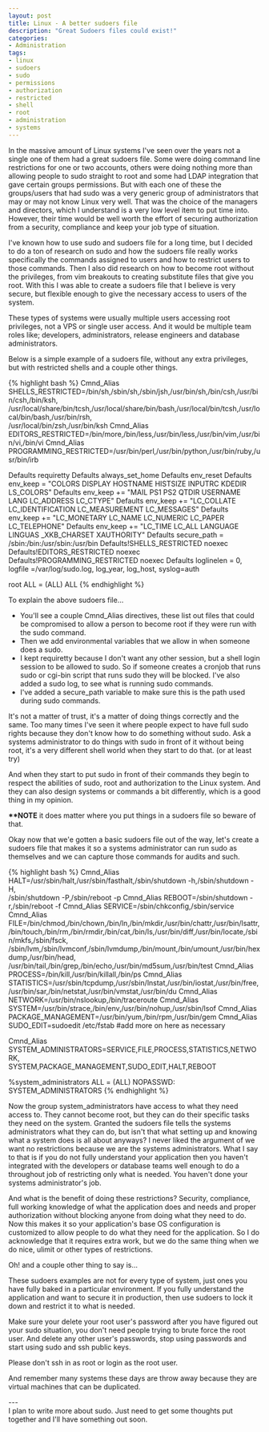 ```yaml
---
layout: post
title: Linux - A better sudoers file
description: "Great Sudoers files could exist!"
categories:
- Administration
tags:
- linux
- sudoers
- sudo
- permissions
- authorization
- restricted
- shell
- root
- administration
- systems
---
```

<p>In the massive amount of Linux systems I've seen over the years not a single one of them had a great sudoers file.  Some were doing command line restrictions for one or two accounts, others were doing nothing more than allowing people to sudo straight to root and some had LDAP integration that gave certain groups permissions.  But with each one of these the groups/users that had sudo was a very generic group of administrators that may or may not know Linux very well.  That was the choice of the managers and directors, which I understand is a very low level item to put time into.  However, their time would be well worth the effort of securing authorization from a security, compliance and keep your job type of situation.</p>

<p>I've known how to use sudo and sudoers file for a long time, but I decided to do a ton of research on sudo and how the sudoers file really works specifically the commands assigned to users and how to restrict users to those commands.  Then I also did research on how to become root without the privileges, from vim breakouts to creating substitute files that give you root.  With this I was able to create a sudoers file that I believe is very secure, but flexible enough to give the necessary access to users of the system.</p>

<p>These types of systems were usually multiple users accessing root privileges, not a VPS or single user access.  And it would be multiple team roles like; developers, administrators, release engineers and database administrators.</p>

<p>Below is a simple example of a sudoers file, without any extra privileges, but with restricted shells and a couple other things.</p>

{% highlight bash %}
Cmnd_Alias SHELLS_RESTRICTED=/bin/sh,/sbin/sh,/sbin/jsh,/usr/bin/sh,/bin/csh,/usr/bin/csh,/bin/ksh, \
  /usr/local/share/bin/tcsh,/usr/local/share/bin/bash,/usr/local/bin/tcsh,/usr/local/bin/bash,/usr/bin/rsh, \
  /usr/local/bin/zsh,/usr/bin/ksh
Cmnd_Alias EDITORS_RESTRICTED=/bin/more,/bin/less,/usr/bin/less,/usr/bin/vim,/usr/bin/vi,/bin/vi
Cmnd_Alias PROGRAMMING_RESTRICTED=/usr/bin/perl,/usr/bin/python,/usr/bin/ruby,/usr/bin/irb

Defaults requiretty
Defaults always_set_home
Defaults env_reset
Defaults env_keep =  "COLORS DISPLAY HOSTNAME HISTSIZE INPUTRC KDEDIR LS_COLORS"
Defaults env_keep += "MAIL PS1 PS2 QTDIR USERNAME LANG LC_ADDRESS LC_CTYPE"
Defaults env_keep += "LC_COLLATE LC_IDENTIFICATION LC_MEASUREMENT LC_MESSAGES"
Defaults env_keep += "LC_MONETARY LC_NAME LC_NUMERIC LC_PAPER LC_TELEPHONE"
Defaults env_keep += "LC_TIME LC_ALL LANGUAGE LINGUAS _XKB_CHARSET XAUTHORITY"
Defaults secure_path = /sbin:/bin:/usr/sbin:/usr/bin
Defaults!SHELLS_RESTRICTED noexec
Defaults!EDITORS_RESTRICTED noexec
Defaults!PROGRAMMING_RESTRICTED noexec
Defaults loglinelen = 0, logfile =/var/log/sudo.log, log_year, log_host, syslog=auth

root ALL = (ALL) ALL
{% endhighlight %}

<p>To explain the above sudoers file...</p>

<ul>
<li>You'll see a couple Cmnd_Alias directives, these list out files that could be compromised to allow a person to become root if they were run with the sudo command.</li>
<li>Then we add environmental variables that we allow in when someone does a sudo.</li>
<li>I kept requiretty because I don't want any other session, but a shell login session to be allowed to sudo.  So if someone creates a cronjob that runs sudo or cgi-bin script that runs sudo they will be blocked.  I've also added a sudo log, to see what is running sudo commands.</li>
<li>I've added a secure_path variable to make sure this is the path used during sudo commands.</li>
</ul>
<p>It's not a matter of trust, it's a matter of doing things correctly and the same.  Too many times I've seen it where people expect to have full sudo rights because they don't know how to do something without sudo. Ask a systems administrator to do things with sudo in front of it without being root, it's a very different shell world when they start to do that. (or at least try)</p>
<p>And when they start to put sudo in front of their commands they begin to respect the abilities of sudo, root and authorization to the Linux system.  And they can also design systems or commands a bit differently, which is a good thing in my opinion.</p>
<p> <b>**NOTE</b> it does matter where you put things in a sudoers file so beware of that.</p>
<p>Okay now that we'e gotten a basic sudoers file out of the way, let's create a sudoers file that makes it so a systems administrator can run sudo as themselves and we can capture those commands for audits and such.</p>

{% highlight bash %}
Cmnd_Alias HALT=/usr/sbin/halt,/usr/sbin/fasthalt,/sbin/shutdown -h,/sbin/shutdown -H, \
  /sbin/shutdown -P,/sbin/reboot -p
Cmnd_Alias REBOOT=/sbin/shutdown -r,/sbin/reboot -f
Cmnd_Alias SERVICE=/sbin/chkconfig,/sbin/service
Cmnd_Alias FILE=/bin/chmod,/bin/chown,/bin/ln,/bin/mkdir,/usr/bin/chattr,/usr/bin/lsattr, \
  /bin/touch,/bin/rm,/bin/rmdir,/bin/cat,/bin/ls,/usr/bin/diff,/usr/bin/locate,/sbin/mkfs,/sbin/fsck, \
  /sbin/lvm,/sbin/lvmconf,/sbin/lvmdump,/bin/mount,/bin/umount,/usr/bin/hexdump,/usr/bin/head, \
  /usr/bin/tail,/bin/grep,/bin/echo,/usr/bin/md5sum,/usr/bin/test
Cmnd_Alias PROCESS=/bin/kill,/usr/bin/killall,/bin/ps
Cmnd_Alias STATISTICS=/usr/sbin/tcpdump,/usr/sbin/lnstat,/usr/bin/iostat,/usr/bin/free, \
  /usr/bin/sar,/bin/netstat,/usr/bin/vmstat,/usr/bin/du
Cmnd_Alias NETWORK=/usr/bin/nslookup,/bin/traceroute
Cmnd_Alias SYSTEM=/usr/bin/strace,/bin/env,/usr/bin/nohup,/usr/sbin/lsof
Cmnd_Alias PACKAGE_MANAGEMENT=/usr/bin/yum,/bin/rpm,/usr/bin/gem
Cmnd_Alias SUDO_EDIT=sudoedit /etc/fstab #add more on here as necessary

Cmnd_Alias SYSTEM_ADMINISTRATORS=SERVICE,FILE,PROCESS,STATISTICS,NETWORK, \
  SYSTEM,PACKAGE_MANAGEMENT,SUDO_EDIT,HALT,REBOOT

%system_administrators ALL = (ALL) NOPASSWD: SYSTEM_ADMINISTRATORS
{% endhighlight %}

<p>Now the group system_administrators have access to what they need access to.  They cannot become root, but they can do their specific tasks they need on the system.  Granted the sudoers file tells the systems administrators what they can do, but isn't that what setting up and knowing what a system does is all about anyways?  I never liked the argument of we want no restrictions because we are the systems administrators.  What I say to that is if you do not fully understand your application then you haven't integrated with the developers or database teams well enough to do a throughout job of restricting only what is needed.  You haven't done your systems administrator's job.</p>
<p>And what is the benefit of doing these restrictions? Security, compliance, full working knowledge of what the application does and needs and proper authorization without blocking anyone from doing what they need to do.  Now this makes it so your application's base OS configuration is customized to allow people to do what they need for the application.  So I do acknowledge that it requires extra work, but we do the same thing when we do nice, ulimit or other types of restrictions.</p>
<p>Oh! and a couple other thing to say is...</p>
<p>These sudoers examples are not for every type of system, just ones you have fully baked in a particular environment.  If you fully understand the application and want to secure it in production, then use sudoers to lock it down and restrict it to what is needed.  </p>
<p>Make sure your delete your root user's password after you have figured out your sudo situation, you don't need people trying to brute force the root user.  And delete any other user's passwords, stop using passwords and start using sudo and ssh public keys.</p>
<p>Please don't ssh in as root or login as the root user.</p>
<p>And remember many systems these days are throw away because they are virtual machines that can be duplicated.</p>
<p>---<br />
I plan to write more about sudo.  Just need to get some thoughts put together and I'll have something out soon.</p>
